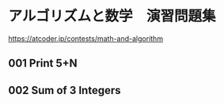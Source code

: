 # アルゴリズムと数学　演習問題集
https://atcoder.jp/contests/math-and-algorithm

## 001 Print 5+N
## 002 Sum of 3 Integers
